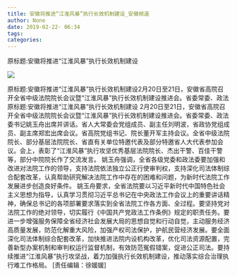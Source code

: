 ```yaml
---
title: 安徽将推进“江淮风暴”执行长效机制建设_安徽频道
author: None
date: 2019-02-22- 06:34
tags: 
categories: 
---
```

原标题:安徽将推进“江淮风暴”执行长效机制建设
<!-- more -->
                
<img align="center" border="0" src="http://p2.ifengimg.com/a/2016/0810/204c433878d5cf9size1_w16_h16.png" />
                
            
原标题:安徽将推进“江淮风暴”执行长效机制建设2月20日至21日，安徽省高院召开全省中级法院院长会议暨“江淮风暴”执行长效机制建设推进会。省委常委、政法
原标题:安徽将推进“江淮风暴”执行长效机制建设
2月20日至21日，安徽省高院召开全省中级法院院长会议暨“江淮风暴”执行长效机制建设推进会。省委常委、政法委书记姚玉舟出席并讲话。省人大常委会党组成员、副主任刘明波，省政协党组成员、副主席郑宏出席会议。省高院党组书记、院长董开军主持会议。全省中级法院院长、部分基层法院院长、省直有关单位特邀代表及部分特邀省人大代表参加会议。会上，表彰了“江淮风暴”执行攻坚优秀基层法院院长、杰出干警、百佳干警等，部分中院院长作了交流发言。
姚玉舟强调，全省各级党委和政法委要加强和改进对法院工作的领导，支持法院依法独立公正行使审判权，支持深化司法体制综合配套改革，认真帮助研究解决法院工作中存在的困难和问题，为新时代法院工作发展进步创造良好条件。
姚玉舟要求，全省法院要以习近平新时代中国特色社会主义思想为指导，认真学习贯彻习近平总书记在中央政法工作会议上的重要讲话精神，确保总书记的各项部署要求落实到全省法院工作各方面、全过程。要坚持党对法院工作的绝对领导，切实履行《中国共产党政法工作条例》规定的职责任务。要进一步增强服务保障全省经济社会发展大局的思想自觉和行动自觉，主动服务经济高质量发展，防范化解重大风险，加强产权司法保护，护航民营经济发展。要全面深化司法体制综合配套改革，加快推进法院内设机构改革，优化司法资源配置，完善新型办案机制和审判权运行监督机制，有效防范冤假错案，促进公正司法。要持续推进“江淮风暴”执行攻坚战，着力加强执行长效机制建设，推动落实综合治理执行难工作格局。
[责任编辑：徐媛媛]
            
